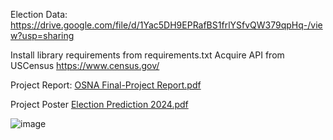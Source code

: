 Election Data:
https://drive.google.com/file/d/1Yac5DH9EPRafBS1frlYSfvQW379qpHq-/view?usp=sharing

Install library requirements from requirements.txt
Acquire API from USCensus https://www.census.gov/

Project Report:
[OSNA Final-Project Report.pdf](https://github.com/user-attachments/files/18041399/OSNA.Final-Project.Report.pdf)

Project Poster
[Election Prediction 2024.pdf](https://github.com/user-attachments/files/18041377/Election.Prediction.2024.pdf)

![image](https://github.com/user-attachments/assets/0eeb508b-92b3-4ed3-badd-194ef4f8af15)



